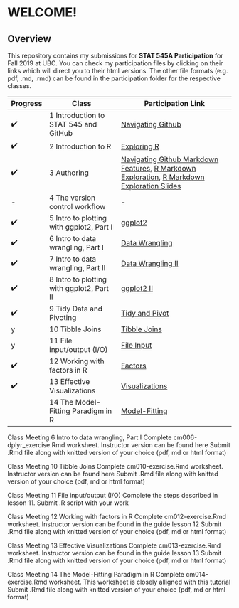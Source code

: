 # **WELCOME!**
## Overview

This repository contains my submissions for **STAT 545A Participation** for Fall 2019 at UBC. You can check my participation files by clicking on their links which will direct you to their html versions. The other file formats (e.g. pdf, .md, .rmd) can be found in the participation folder for the respective classes.

|Progress|Class| Participation Link| 
|----------- | ----------- | ----------- |
|:heavy_check_mark:|1 Introduction to STAT 545 and GitHub|[Navigating Github](https://carleenaortega.github.io/STAT545-participation/Lec1/navigating_github.html)|
|:heavy_check_mark:|2 Introduction to R|[Exploring R](https://carleenaortega.github.io/STAT545-participation/Lec2/Lec2RExploration.html)|
|:heavy_check_mark:|3 Authoring| [Navigating Github Markdown Features](https://carleenaortega.github.io/STAT545-participation/Lec3/navigating_github.html), [R Markdown Exploration](https://carleenaortega.github.io/STAT545-participation/Lec3/R-Markdown-Exploration.html),  [R Markdown Exploration Slides](https://carleenaortega.github.io/STAT545-participation/Lec3/R-Markdown-Exploration-Slides.html) |
|-|4 The version control workflow |-|
|:heavy_check_mark:|5 Intro to plotting with ggplot2, Part I| [ggplot2](https://carleenaortega.github.io/STAT545-participation/Lec5/cm005-exercise_filled.html)|
|:heavy_check_mark:|6 Intro to data wrangling, Part I| [Data Wrangling](https://carleenaortega.github.io/STAT545-participation/Lec6/cm006-exercise.html)|
|:heavy_check_mark:|7 Intro to data wrangling, Part II | [Data Wrangling II](https://carleenaortega.github.io/STAT545-participation/Lec7/cm007-exercise_filled.html)|
|:heavy_check_mark:|8 Intro to plotting with ggplot2, Part II| [ggplot2 II](https://carleenaortega.github.io/STAT545-participation/Lec8/cm008-exercise_filled.html)|
|:heavy_check_mark:|9 Tidy Data and Pivoting| [Tidy and Pivot](https://carleenaortega.github.io/STAT545-participation/Lec9/cm009-exercise.html)|
|y|10 Tibble Joins| [Tibble Joins](https://carleenaortega.github.io/STAT545-participation/Lec10/cm010-exercise.rmd)|
|y|11 File input/output (I/O)| [File Input](https://carleenaortega.github.io/STAT545-participation/Lec11/Oct92019Participation.R)|
|:heavy_check_mark:|12 Working with factors in R| [Factors](https://carleenaortega.github.io/STAT545-participation/Lec12/cm012-exercise.html)|
|:heavy_check_mark:|13 Effective Visualizations| [Visualizations](https://carleenaortega.github.io/STAT545-participation/Lec13/cm013.html)|
||14 The Model-Fitting Paradigm in R| [Model-Fitting](https://carleenaortega.github.io/STAT545-participation/Lec14/cm014-exercise.html)|

Class Meeting 6 Intro to data wrangling, Part I
Complete cm006-dplyr_exercise.Rmd worksheet. Instructor version can be found here
Submit .Rmd file along with knitted version of your choice (pdf, md or html format)

Class Meeting 10 Tibble Joins
Complete cm010-exercise.Rmd worksheet. Instructor version can be found here
Submit .Rmd file along with knitted version of your choice (pdf, md or html format)

Class Meeting 11 File input/output (I/O)
Complete the steps described in lesson 11.
Submit .R script with your work

Class Meeting 12 Working with factors in R
Complete cm012-exercise.Rmd worksheet. Instructor version can be found in the guide lesson 12
Submit .Rmd file along with knitted version of your choice (pdf, md or html format)

Class Meeting 13 Effective Visualizations
Complete cm013-exercise.Rmd worksheet. Instructor version can be found in the guide lesson 13
Submit .Rmd file along with knitted version of your choice (pdf, md or html format)

Class Meeting 14 The Model-Fitting Paradigm in R
Complete cm014-exercise.Rmd worksheet. This worksheet is closely alligned with this tutorial
Submit .Rmd file along with knitted version of your choice (pdf, md or html format)
